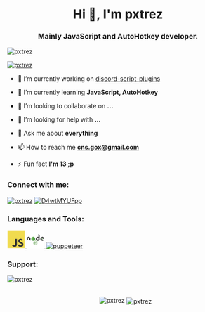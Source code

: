 <h1 align="center">Hi 👋, I'm pxtrez</h1>
<h3 align="center">Mainly JavaScript and AutoHotkey developer.</h3>

<p align="left"> <img src="https://komarev.com/ghpvc/?username=pxtrez&label=Profile%20views&color=0e75b6&style=flat" alt="pxtrez" /> </p>

<p align="left"> <a href="https://github.com/ryo-ma/github-profile-trophy"><img src="https://github-profile-trophy.vercel.app/?username=pxtrez" alt="pxtrez" /></a> </p>

- 🔭 I’m currently working on [discord-script-plugins](https://github.com/pxtrez/discord-script-plugins)

- 🌱 I’m currently learning **JavaScript, AutoHotkey**

- 👯 I’m looking to collaborate on **...**

- 🤝 I’m looking for help with **...**

- 💬 Ask me about **everything**

- 📫 How to reach me **cns.gox@gmail.com**

- ⚡ Fun fact **I'm 13 ;p**

<h3 align="left">Connect with me:</h3>
<p align="left">
<a href="https://twitter.com/pxtrez" target="blank"><img align="center" src="https://cdn.jsdelivr.net/npm/simple-icons@3.0.1/icons/twitter.svg" alt="pxtrez" height="30" width="40" /></a>
<a href="https://discord.gg/D4wtMYUFpp" target="blank"><img align="center" src="https://cdn.jsdelivr.net/npm/simple-icons@3.0.1/icons/discord.svg" alt="D4wtMYUFpp" height="30" width="40" /></a>
</p>

<h3 align="left">Languages and Tools:</h3>
<p align="left"> <a href="https://developer.mozilla.org/en-US/docs/Web/JavaScript" target="_blank"> <img src="https://raw.githubusercontent.com/devicons/devicon/master/icons/javascript/javascript-original.svg" alt="javascript" width="40" height="40"/> </a> <a href="https://nodejs.org" target="_blank"> <img src="https://raw.githubusercontent.com/devicons/devicon/master/icons/nodejs/nodejs-original-wordmark.svg" alt="nodejs" width="40" height="40"/> </a> <a href="https://github.com/puppeteer/puppeteer" target="_blank"> <img src="https://www.vectorlogo.zone/logos/pptrdev/pptrdev-official.svg" alt="puppeteer" width="40" height="40"/> </a> </p>

<h3 align="left">Support:</h3>
<p><a href="https://www.buymeacoffee.com/pxtrez"> <img align="left" src="https://cdn.buymeacoffee.com/buttons/v2/default-yellow.png" height="50" width="210" alt="pxtrez" /></a></p><br><br>

<p><img align="left" src="https://github-readme-stats.vercel.app/api/top-langs?username=pxtrez&show_icons=true&locale=en&layout=compact" alt="pxtrez" /></p>

<p>&nbsp;<img align="center" src="https://github-readme-stats.vercel.app/api?username=pxtrez&show_icons=true&locale=en" alt="pxtrez" /></p>
